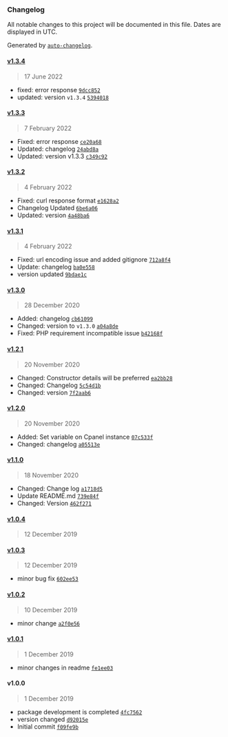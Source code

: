 ### Changelog

All notable changes to this project will be documented in this file. Dates are displayed in UTC.

Generated by [`auto-changelog`](https://github.com/CookPete/auto-changelog).

#### [v1.3.4](https://github.com/webreinvent/laravel-cpanel/compare/v1.3.3...v1.3.4)

> 17 June 2022

- fixed: error response [`9dcc852`](https://github.com/webreinvent/laravel-cpanel/commit/9dcc852ca7658332f4093803ec00e91c5ccf849c)
- updated: version `v1.3.4` [`5394018`](https://github.com/webreinvent/laravel-cpanel/commit/5394018a497e70b9beebc7e1d814a0880e033d5c)

#### [v1.3.3](https://github.com/webreinvent/laravel-cpanel/compare/v1.3.2...v1.3.3)

> 7 February 2022

- Fixed: error response [`ce20a68`](https://github.com/webreinvent/laravel-cpanel/commit/ce20a68b978c4c6e78d6b973b015fa0febef4c9a)
- Updated: changelog [`24abd8a`](https://github.com/webreinvent/laravel-cpanel/commit/24abd8af7f5fef34b02ed8c12f70f0411c26c052)
- Updated: version v1.3.3 [`c349c92`](https://github.com/webreinvent/laravel-cpanel/commit/c349c922878f92321f19379447fb3ceada719cd4)

#### [v1.3.2](https://github.com/webreinvent/laravel-cpanel/compare/v1.3.1...v1.3.2)

> 4 February 2022

- Fixed: curl response format [`e1628a2`](https://github.com/webreinvent/laravel-cpanel/commit/e1628a2869fbcb94e554b9d1c7e32fa260e8cd24)
- Changelog Updated [`6be6a06`](https://github.com/webreinvent/laravel-cpanel/commit/6be6a0657d3048c72cd38b8976d50b258f7a39bc)
- Updated: version [`4a48ba6`](https://github.com/webreinvent/laravel-cpanel/commit/4a48ba68144f46efb77eac886fcca0f973f35410)

#### [v1.3.1](https://github.com/webreinvent/laravel-cpanel/compare/v1.3.0...v1.3.1)

> 4 February 2022

- Fixed: url encoding issue and added gitignore [`712a8f4`](https://github.com/webreinvent/laravel-cpanel/commit/712a8f47da374d16c72395f04a12152a67fac233)
- Update: changelog [`ba0e558`](https://github.com/webreinvent/laravel-cpanel/commit/ba0e55825ad28179dabcb48a6dfdd12263cbf091)
- version updated [`9bdae1c`](https://github.com/webreinvent/laravel-cpanel/commit/9bdae1c876baf998cde2640da98655d23f2143d4)

#### [v1.3.0](https://github.com/webreinvent/laravel-cpanel/compare/v1.2.1...v1.3.0)

> 28 December 2020

- Added: changelog [`cb61099`](https://github.com/webreinvent/laravel-cpanel/commit/cb610994e04091fde368d044f3f46bdaed8a5e14)
- Changed: version to `v1.3.0` [`a04a8de`](https://github.com/webreinvent/laravel-cpanel/commit/a04a8def2e7dff69f4d948e388bf9982eb75fdfb)
- Fixed: PHP requirement incompatible issue [`b42168f`](https://github.com/webreinvent/laravel-cpanel/commit/b42168f698f19e062cabede8df92cd86273e92c8)

#### [v1.2.1](https://github.com/webreinvent/laravel-cpanel/compare/v1.2.0...v1.2.1)

> 20 November 2020

- Changed: Constructor details will be preferred [`ea2bb28`](https://github.com/webreinvent/laravel-cpanel/commit/ea2bb28780c86b21bbe1fdc754e5343c13d69fdf)
- Changed: Changelog [`5c54d1b`](https://github.com/webreinvent/laravel-cpanel/commit/5c54d1ba88959af393d96349322d61ff95e42131)
- Changed: version [`7f2aab6`](https://github.com/webreinvent/laravel-cpanel/commit/7f2aab66bc476e565d48640a5f3e8deb079d48b9)

#### [v1.2.0](https://github.com/webreinvent/laravel-cpanel/compare/v1.1.0...v1.2.0)

> 20 November 2020

- Added: Set variable on Cpanel instance [`07c533f`](https://github.com/webreinvent/laravel-cpanel/commit/07c533f668f93fd8365494fcc73b221c4ac08f5f)
- Changed: changelog [`a05513e`](https://github.com/webreinvent/laravel-cpanel/commit/a05513e6f8e9e2532edf4c13428e1253d8850d45)

#### [v1.1.0](https://github.com/webreinvent/laravel-cpanel/compare/v1.0.4...v1.1.0)

> 18 November 2020

- Changed: Change log [`a1718d5`](https://github.com/webreinvent/laravel-cpanel/commit/a1718d56d7703b1da58cc317f5a606e4ce5ae52e)
- Update README.md [`739e84f`](https://github.com/webreinvent/laravel-cpanel/commit/739e84fceaa8b4b03061465dbb124d37ffa8a074)
- Changed: Version [`462f271`](https://github.com/webreinvent/laravel-cpanel/commit/462f271040d99cbc252dd65507869273741a04ea)

#### [v1.0.4](https://github.com/webreinvent/laravel-cpanel/compare/v1.0.3...v1.0.4)

> 12 December 2019

#### [v1.0.3](https://github.com/webreinvent/laravel-cpanel/compare/v1.0.2...v1.0.3)

> 12 December 2019

- minor bug fix [`602ee53`](https://github.com/webreinvent/laravel-cpanel/commit/602ee534d904ff5181154067829e65e84bf1b2f6)

#### [v1.0.2](https://github.com/webreinvent/laravel-cpanel/compare/v1.0.1...v1.0.2)

> 10 December 2019

- minor change [`a2f0e56`](https://github.com/webreinvent/laravel-cpanel/commit/a2f0e56aabfec74e05aeffb736bb1d23a7fff055)

#### [v1.0.1](https://github.com/webreinvent/laravel-cpanel/compare/v1.0.0...v1.0.1)

> 1 December 2019

- minor changes in readme [`fe1ee03`](https://github.com/webreinvent/laravel-cpanel/commit/fe1ee03fd9231f86cb7cb9c808e13b772ec59e26)

#### v1.0.0

> 1 December 2019

- package development is completed [`4fc7562`](https://github.com/webreinvent/laravel-cpanel/commit/4fc756296eae0740343ee19d69edbc34b748b08d)
- version changed [`d92015e`](https://github.com/webreinvent/laravel-cpanel/commit/d92015ebe743922e3432b4b086e690930ec193f6)
- Initial commit [`f09fe9b`](https://github.com/webreinvent/laravel-cpanel/commit/f09fe9b09789c7b10a8b8c4d9d8b1f4473c58174)
